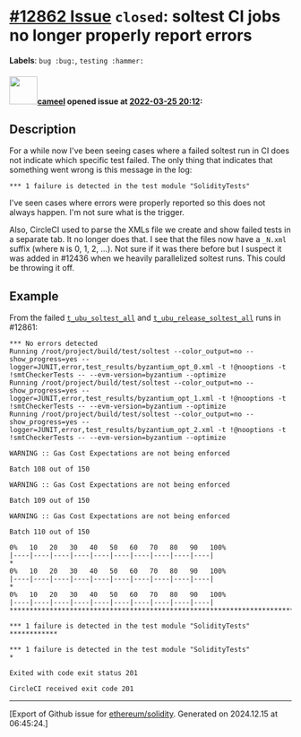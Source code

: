 # [\#12862 Issue](https://github.com/ethereum/solidity/issues/12862) `closed`: soltest CI jobs no longer properly report errors
**Labels**: `bug :bug:`, `testing :hammer:`


#### <img src="https://avatars.githubusercontent.com/u/137030?v=4" width="50">[cameel](https://github.com/cameel) opened issue at [2022-03-25 20:12](https://github.com/ethereum/solidity/issues/12862):

## Description
For a while now I've been seeing cases where a failed soltest run in CI does not indicate which specific test failed. The only thing that indicates that something went wrong is this message in the log:

```
*** 1 failure is detected in the test module "SolidityTests"
```

I've seen cases where errors were properly reported so this does not always happen. I'm not sure what is the trigger.

Also, CircleCI used to parse the XMLs file we create and show failed tests in a separate tab. It no longer does that. I see that the files now have a `_N.xml` suffix (where `N` is 0, 1, 2, ...). Not sure if it was there before but I suspect it was added in  #12436 when we heavily parallelized soltest runs. This could be throwing it off.

## Example
From the failed [`t_ubu_soltest_all`](https://app.circleci.com/pipelines/github/ethereum/solidity/23329/workflows/44d3c4be-ce2e-4f4c-80bb-c7cb3bfdcd93/jobs/1024486) and [`t_ubu_release_soltest_all`](https://app.circleci.com/pipelines/github/ethereum/solidity/23329/workflows/44d3c4be-ce2e-4f4c-80bb-c7cb3bfdcd93/jobs/1024480) runs in #12861:

```
*** No errors detected
Running /root/project/build/test/soltest --color_output=no --show_progress=yes --logger=JUNIT,error,test_results/byzantium_opt_0.xml -t !@nooptions -t !smtCheckerTests -- --evm-version=byzantium --optimize
Running /root/project/build/test/soltest --color_output=no --show_progress=yes --logger=JUNIT,error,test_results/byzantium_opt_1.xml -t !@nooptions -t !smtCheckerTests -- --evm-version=byzantium --optimize
Running /root/project/build/test/soltest --color_output=no --show_progress=yes --logger=JUNIT,error,test_results/byzantium_opt_2.xml -t !@nooptions -t !smtCheckerTests -- --evm-version=byzantium --optimize

WARNING :: Gas Cost Expectations are not being enforced

Batch 108 out of 150

WARNING :: Gas Cost Expectations are not being enforced

Batch 109 out of 150

WARNING :: Gas Cost Expectations are not being enforced

Batch 110 out of 150

0%   10   20   30   40   50   60   70   80   90   100%
|----|----|----|----|----|----|----|----|----|----|
*
0%   10   20   30   40   50   60   70   80   90   100%
|----|----|----|----|----|----|----|----|----|----|
*
0%   10   20   30   40   50   60   70   80   90   100%
|----|----|----|----|----|----|----|----|----|----|
**************************************************************************************************************************************

*** 1 failure is detected in the test module "SolidityTests"
************

*** 1 failure is detected in the test module "SolidityTests"
*

Exited with code exit status 201

CircleCI received exit code 201
```




-------------------------------------------------------------------------------



[Export of Github issue for [ethereum/solidity](https://github.com/ethereum/solidity). Generated on 2024.12.15 at 06:45:24.]
